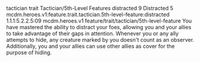 <ability>
  <metadata>
    <class>tactician</class>
    <feature_type>trait</feature_type>
    <file_dpath>Tactician/5th-Level Features</file_dpath>
    <item_id>distracted</item_id>
    <item_index>9</item_index>
    <item_name>Distracted</item_name>
    <level>5</level>
    <scc>mcdm.heroes.v1:feature.trait.tactician.5th-level-feature:distracted</scc>
    <scdc>1.1.1:5.2.2.5:09</scdc>
    <source>mcdm.heroes.v1</source>
    <type>feature/trait/tactician/5th-level-feature</type>
  </metadata>
  <effects>
    <effect type="mundane">You have mastered the ability to distract your foes, allowing you and your allies to take advantage of their gaps in attention. Whenever you or any ally attempts to hide, any creature marked by you doesn&apos;t count as an observer. Additionally, you and your allies can use other allies as cover for the purpose of hiding.</effect>
  </effects>
</ability>
